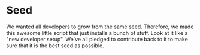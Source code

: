 # Seed

We wanted all developers to grow from the same seed. Therefore, we made this awesome little script that just installs a bunch of stuff.
Look at it like a "new developer setup". We've all pledged to contribute back to it to make sure that it is the best seed as possible.